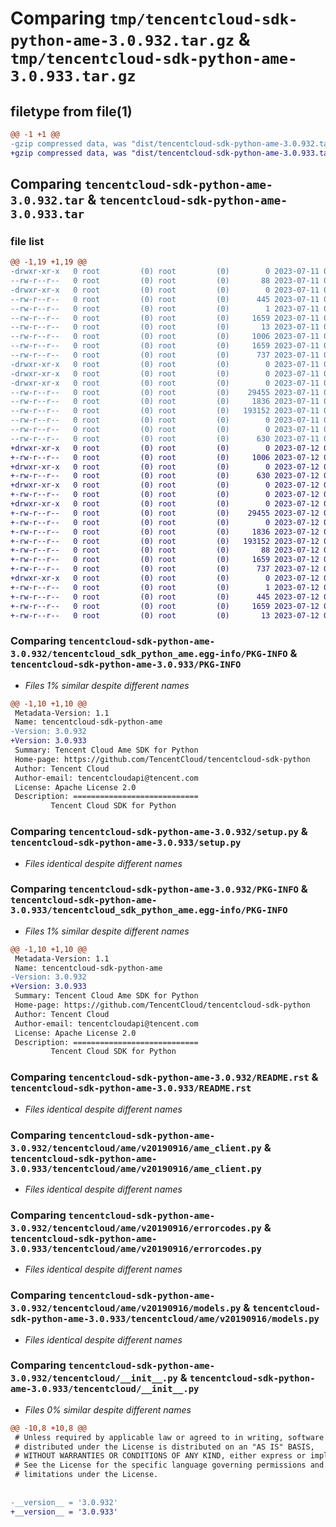 # Comparing `tmp/tencentcloud-sdk-python-ame-3.0.932.tar.gz` & `tmp/tencentcloud-sdk-python-ame-3.0.933.tar.gz`

## filetype from file(1)

```diff
@@ -1 +1 @@
-gzip compressed data, was "dist/tencentcloud-sdk-python-ame-3.0.932.tar", last modified: Tue Jul 11 00:29:39 2023, max compression
+gzip compressed data, was "dist/tencentcloud-sdk-python-ame-3.0.933.tar", last modified: Wed Jul 12 00:18:34 2023, max compression
```

## Comparing `tencentcloud-sdk-python-ame-3.0.932.tar` & `tencentcloud-sdk-python-ame-3.0.933.tar`

### file list

```diff
@@ -1,19 +1,19 @@
-drwxr-xr-x   0 root         (0) root         (0)        0 2023-07-11 00:29:39.000000 tencentcloud-sdk-python-ame-3.0.932/
--rw-r--r--   0 root         (0) root         (0)       88 2023-07-11 00:29:39.000000 tencentcloud-sdk-python-ame-3.0.932/setup.cfg
-drwxr-xr-x   0 root         (0) root         (0)        0 2023-07-11 00:29:39.000000 tencentcloud-sdk-python-ame-3.0.932/tencentcloud_sdk_python_ame.egg-info/
--rw-r--r--   0 root         (0) root         (0)      445 2023-07-11 00:29:39.000000 tencentcloud-sdk-python-ame-3.0.932/tencentcloud_sdk_python_ame.egg-info/SOURCES.txt
--rw-r--r--   0 root         (0) root         (0)        1 2023-07-11 00:29:39.000000 tencentcloud-sdk-python-ame-3.0.932/tencentcloud_sdk_python_ame.egg-info/dependency_links.txt
--rw-r--r--   0 root         (0) root         (0)     1659 2023-07-11 00:29:39.000000 tencentcloud-sdk-python-ame-3.0.932/tencentcloud_sdk_python_ame.egg-info/PKG-INFO
--rw-r--r--   0 root         (0) root         (0)       13 2023-07-11 00:29:39.000000 tencentcloud-sdk-python-ame-3.0.932/tencentcloud_sdk_python_ame.egg-info/top_level.txt
--rw-r--r--   0 root         (0) root         (0)     1006 2023-07-11 00:29:39.000000 tencentcloud-sdk-python-ame-3.0.932/setup.py
--rw-r--r--   0 root         (0) root         (0)     1659 2023-07-11 00:29:39.000000 tencentcloud-sdk-python-ame-3.0.932/PKG-INFO
--rw-r--r--   0 root         (0) root         (0)      737 2023-07-11 00:29:39.000000 tencentcloud-sdk-python-ame-3.0.932/README.rst
-drwxr-xr-x   0 root         (0) root         (0)        0 2023-07-11 00:29:39.000000 tencentcloud-sdk-python-ame-3.0.932/tencentcloud/
-drwxr-xr-x   0 root         (0) root         (0)        0 2023-07-11 00:29:39.000000 tencentcloud-sdk-python-ame-3.0.932/tencentcloud/ame/
-drwxr-xr-x   0 root         (0) root         (0)        0 2023-07-11 00:29:39.000000 tencentcloud-sdk-python-ame-3.0.932/tencentcloud/ame/v20190916/
--rw-r--r--   0 root         (0) root         (0)    29455 2023-07-11 00:29:39.000000 tencentcloud-sdk-python-ame-3.0.932/tencentcloud/ame/v20190916/ame_client.py
--rw-r--r--   0 root         (0) root         (0)     1836 2023-07-11 00:29:39.000000 tencentcloud-sdk-python-ame-3.0.932/tencentcloud/ame/v20190916/errorcodes.py
--rw-r--r--   0 root         (0) root         (0)   193152 2023-07-11 00:29:39.000000 tencentcloud-sdk-python-ame-3.0.932/tencentcloud/ame/v20190916/models.py
--rw-r--r--   0 root         (0) root         (0)        0 2023-07-11 00:29:39.000000 tencentcloud-sdk-python-ame-3.0.932/tencentcloud/ame/v20190916/__init__.py
--rw-r--r--   0 root         (0) root         (0)        0 2023-07-11 00:29:39.000000 tencentcloud-sdk-python-ame-3.0.932/tencentcloud/ame/__init__.py
--rw-r--r--   0 root         (0) root         (0)      630 2023-07-11 00:29:39.000000 tencentcloud-sdk-python-ame-3.0.932/tencentcloud/__init__.py
+drwxr-xr-x   0 root         (0) root         (0)        0 2023-07-12 00:18:34.000000 tencentcloud-sdk-python-ame-3.0.933/
+-rw-r--r--   0 root         (0) root         (0)     1006 2023-07-12 00:18:34.000000 tencentcloud-sdk-python-ame-3.0.933/setup.py
+drwxr-xr-x   0 root         (0) root         (0)        0 2023-07-12 00:18:34.000000 tencentcloud-sdk-python-ame-3.0.933/tencentcloud/
+-rw-r--r--   0 root         (0) root         (0)      630 2023-07-12 00:18:34.000000 tencentcloud-sdk-python-ame-3.0.933/tencentcloud/__init__.py
+drwxr-xr-x   0 root         (0) root         (0)        0 2023-07-12 00:18:34.000000 tencentcloud-sdk-python-ame-3.0.933/tencentcloud/ame/
+-rw-r--r--   0 root         (0) root         (0)        0 2023-07-12 00:18:34.000000 tencentcloud-sdk-python-ame-3.0.933/tencentcloud/ame/__init__.py
+drwxr-xr-x   0 root         (0) root         (0)        0 2023-07-12 00:18:34.000000 tencentcloud-sdk-python-ame-3.0.933/tencentcloud/ame/v20190916/
+-rw-r--r--   0 root         (0) root         (0)    29455 2023-07-12 00:18:34.000000 tencentcloud-sdk-python-ame-3.0.933/tencentcloud/ame/v20190916/ame_client.py
+-rw-r--r--   0 root         (0) root         (0)        0 2023-07-12 00:18:34.000000 tencentcloud-sdk-python-ame-3.0.933/tencentcloud/ame/v20190916/__init__.py
+-rw-r--r--   0 root         (0) root         (0)     1836 2023-07-12 00:18:34.000000 tencentcloud-sdk-python-ame-3.0.933/tencentcloud/ame/v20190916/errorcodes.py
+-rw-r--r--   0 root         (0) root         (0)   193152 2023-07-12 00:18:34.000000 tencentcloud-sdk-python-ame-3.0.933/tencentcloud/ame/v20190916/models.py
+-rw-r--r--   0 root         (0) root         (0)       88 2023-07-12 00:18:34.000000 tencentcloud-sdk-python-ame-3.0.933/setup.cfg
+-rw-r--r--   0 root         (0) root         (0)     1659 2023-07-12 00:18:34.000000 tencentcloud-sdk-python-ame-3.0.933/PKG-INFO
+-rw-r--r--   0 root         (0) root         (0)      737 2023-07-12 00:18:34.000000 tencentcloud-sdk-python-ame-3.0.933/README.rst
+drwxr-xr-x   0 root         (0) root         (0)        0 2023-07-12 00:18:34.000000 tencentcloud-sdk-python-ame-3.0.933/tencentcloud_sdk_python_ame.egg-info/
+-rw-r--r--   0 root         (0) root         (0)        1 2023-07-12 00:18:34.000000 tencentcloud-sdk-python-ame-3.0.933/tencentcloud_sdk_python_ame.egg-info/dependency_links.txt
+-rw-r--r--   0 root         (0) root         (0)      445 2023-07-12 00:18:34.000000 tencentcloud-sdk-python-ame-3.0.933/tencentcloud_sdk_python_ame.egg-info/SOURCES.txt
+-rw-r--r--   0 root         (0) root         (0)     1659 2023-07-12 00:18:34.000000 tencentcloud-sdk-python-ame-3.0.933/tencentcloud_sdk_python_ame.egg-info/PKG-INFO
+-rw-r--r--   0 root         (0) root         (0)       13 2023-07-12 00:18:34.000000 tencentcloud-sdk-python-ame-3.0.933/tencentcloud_sdk_python_ame.egg-info/top_level.txt
```

### Comparing `tencentcloud-sdk-python-ame-3.0.932/tencentcloud_sdk_python_ame.egg-info/PKG-INFO` & `tencentcloud-sdk-python-ame-3.0.933/PKG-INFO`

 * *Files 1% similar despite different names*

```diff
@@ -1,10 +1,10 @@
 Metadata-Version: 1.1
 Name: tencentcloud-sdk-python-ame
-Version: 3.0.932
+Version: 3.0.933
 Summary: Tencent Cloud Ame SDK for Python
 Home-page: https://github.com/TencentCloud/tencentcloud-sdk-python
 Author: Tencent Cloud
 Author-email: tencentcloudapi@tencent.com
 License: Apache License 2.0
 Description: ============================
         Tencent Cloud SDK for Python
```

### Comparing `tencentcloud-sdk-python-ame-3.0.932/setup.py` & `tencentcloud-sdk-python-ame-3.0.933/setup.py`

 * *Files identical despite different names*

### Comparing `tencentcloud-sdk-python-ame-3.0.932/PKG-INFO` & `tencentcloud-sdk-python-ame-3.0.933/tencentcloud_sdk_python_ame.egg-info/PKG-INFO`

 * *Files 1% similar despite different names*

```diff
@@ -1,10 +1,10 @@
 Metadata-Version: 1.1
 Name: tencentcloud-sdk-python-ame
-Version: 3.0.932
+Version: 3.0.933
 Summary: Tencent Cloud Ame SDK for Python
 Home-page: https://github.com/TencentCloud/tencentcloud-sdk-python
 Author: Tencent Cloud
 Author-email: tencentcloudapi@tencent.com
 License: Apache License 2.0
 Description: ============================
         Tencent Cloud SDK for Python
```

### Comparing `tencentcloud-sdk-python-ame-3.0.932/README.rst` & `tencentcloud-sdk-python-ame-3.0.933/README.rst`

 * *Files identical despite different names*

### Comparing `tencentcloud-sdk-python-ame-3.0.932/tencentcloud/ame/v20190916/ame_client.py` & `tencentcloud-sdk-python-ame-3.0.933/tencentcloud/ame/v20190916/ame_client.py`

 * *Files identical despite different names*

### Comparing `tencentcloud-sdk-python-ame-3.0.932/tencentcloud/ame/v20190916/errorcodes.py` & `tencentcloud-sdk-python-ame-3.0.933/tencentcloud/ame/v20190916/errorcodes.py`

 * *Files identical despite different names*

### Comparing `tencentcloud-sdk-python-ame-3.0.932/tencentcloud/ame/v20190916/models.py` & `tencentcloud-sdk-python-ame-3.0.933/tencentcloud/ame/v20190916/models.py`

 * *Files identical despite different names*

### Comparing `tencentcloud-sdk-python-ame-3.0.932/tencentcloud/__init__.py` & `tencentcloud-sdk-python-ame-3.0.933/tencentcloud/__init__.py`

 * *Files 0% similar despite different names*

```diff
@@ -10,8 +10,8 @@
 # Unless required by applicable law or agreed to in writing, software
 # distributed under the License is distributed on an "AS IS" BASIS,
 # WITHOUT WARRANTIES OR CONDITIONS OF ANY KIND, either express or implied.
 # See the License for the specific language governing permissions and
 # limitations under the License.
 
 
-__version__ = '3.0.932'
+__version__ = '3.0.933'
```

